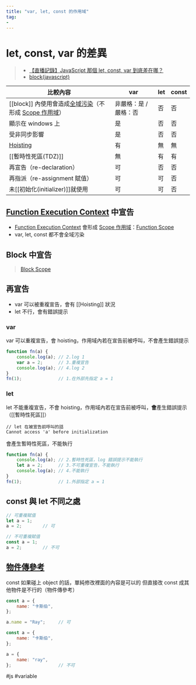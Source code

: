 ```yaml
---
title: "var, let, const 的作用域"
tag: 
- 
---
```

# let, const, var 的差異
>- [【直播記錄】JavaScript 那個 let, const, var 到底差在哪？](https://www.youtube.com/watch?v=FGdKdn_CnWo)
>- [block(javascript)](https://developer.mozilla.org/en-US/docs/Web/JavaScript/Reference/Statements/block)

|比較內容|var|let|const|
|-|-|-|-|
|[[block]] 內使用會造成[全域污染](全域污染.md)（不形成 [Scope 作用域](Scope%20作用域.md)）|非嚴格：是 / 嚴格：否|否|否|
|顯示在 windows 上 |是|否|否|
|受非同步影響|是|否|否|
|[Hoisting](Hoisting.md)|有|無|無|
|[[暫時性死區(TDZ)]]|無|有|有|
|再宣告（re-declaration）|可|否|否|
|再指派（re-assignment 賦值）|可|可|否|
|未[[初始化(initializer)]]就使用|可|可|否|




## [Function Execution Context](Function%20Execution%20Context.md) 中宣告
- [Function Execution Context](Function%20Execution%20Context.md) 會形成 [Scope 作用域](Scope%20作用域.md)：[Function Scope](Function%20Scope.md)
- var, let, const 都不會全域污染

## Block 中宣告
>[Block Scope](Block%20Scope.md)

## 再宣告
- var 可以被重複宣告，會有 [[Hoisting]] 狀況
- let 不行，會有錯誤提示

### var
var 可以重複宣告，會 hoisting，作用域內若在宣告前被呼叫，不會產生錯誤提示
```javascript
function fn(a) {
	console.log(a);	// 2.log 1
	var a = 2;		// 3.重複宣告
	console.log(a);	// 4.log 2
}
fn(1);				// 1.在外部先指定 a = 1
```

### let
let 不能重複宣告，不會 hoisting，作用域內若在宣告前被呼叫，**會**產生錯誤提示（[[暫時性死區]]）
```
// let 在被宣告前呼叫的話
Cannot access 'a' before initialization
```
會產生暫時性死區，不能執行
```javascript
function fn(a) {
	console.log(a);	// 2.暫時性死區，log 錯誤提示不能執行
	let a = 2;		// 3.不可重複宣告，不能執行
	console.log(a);	// 4.不能執行
}
fn(1);				// 1.外部指定 a = 1
```



## const 與 let 不同之處
````javascript
// 可重複賦值
let a = 1;
a = 2;        // 可
````
````javascript
// 不可重複賦值
const a = 1;
a = 2;        // 不可
````

## [物件傳參考](物件傳參考.md)
const 如果碰上 object 的話，單純修改裡面的內容是可以的
但直接改 const 成其他物件是不行的（物件傳參考）
```javascript
const a = {
	name: "卡斯伯",
}; 

a.name = "Ray";		// 可
```
```javascript
const a = {
	name: "卡斯伯",
}; 

a = {
	name: "ray",
}; 					// 不可
```


#js #variable

  


